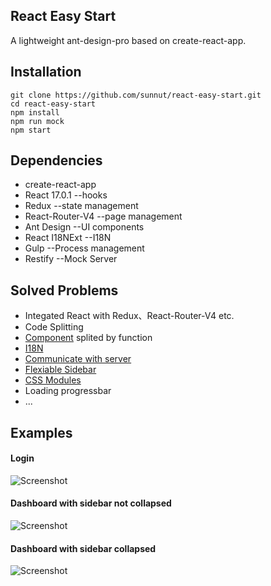 ## React Easy Start
A lightweight ant-design-pro based on create-react-app.
## Installation
```
git clone https://github.com/sunnut/react-easy-start.git
cd react-easy-start
npm install
npm run mock
npm start
```  
## Dependencies
* create-react-app
* React 17.0.1    --hooks
* Redux           --state management
* React-Router-V4 --page management
* Ant Design      --UI components
* React I18NExt   --I18N
* Gulp            --Process management
* Restify         --Mock Server
## Solved Problems
* Integated React with Redux、React-Router-V4 etc.
* Code Splitting
* [Component](https://zhuanlan.zhihu.com/p/40134493) splited by function
* [I18N](https://zhuanlan.zhihu.com/p/40176138)
* [Communicate with server](https://zhuanlan.zhihu.com/p/40512216)
* [Flexiable Sidebar](https://zhuanlan.zhihu.com/p/41111300)
* [CSS Modules](https://zhuanlan.zhihu.com/p/50837353)
* Loading progressbar
* ...
## Examples
#### Login
![Screenshot](https://github.com/sunnut/react-easy-start/blob/master/images/ex1.png?raw=true "login")
#### Dashboard with sidebar not collapsed
![Screenshot](https://github.com/sunnut/react-easy-start/blob/master/images/ex2.png?raw=true "dashboard")
#### Dashboard with sidebar collapsed
![Screenshot](https://github.com/sunnut/react-easy-start/blob/master/images/ex3.png?raw=true "dashboard")
